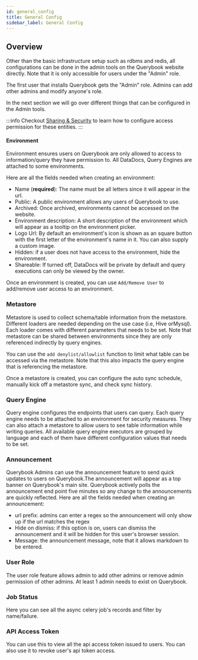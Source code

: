```yaml
---
id: general_config
title: General Config
sidebar_label: General Config
---
```


## Overview

Other than the basic infrastructure setup such as rdbms and redis, all configurations can be done in the admin tools on the Querybook website directly. Note that it is only accessible for users under the "Admin" role.

The first user that installs Querybook gets the "Admin" role. Admins can add other admins and modify anyone's role.

In the next section we will go over different things that can be configured in the Admin tools.

:::info
Checkout [Sharing & Security](./sharing_and_security.md) to learn how to configure access permission for these entities.
:::

#### Environment

Environment ensures users on Querybook are only allowed to access to information/query they have permission to. All DataDocs, Query Engines are attached to some environments.

Here are all the fields needed when creating an environment:

-   Name (**required**): The name must be all letters since it will appear in the url.
-   Public: A public environment allows any users of Querybook to use.
-   Archived: Once archived, environments cannot be accessed on the website.
-   Environment description: A short description of the environment which will appear as a tooltip on the environment picker.
-   Logo Url: By default an environment's icon is shown as an square button with the first letter of the environment's name in it. You can also supply a custom image.
-   Hidden: if a user does not have access to the environment, hide the environment.
-   Shareable: If turned off, DataDocs will be private by default and query executions can only be viewed by the owner.

Once an environment is created, you can use `Add/Remove User` to add/remove user access to an environment.

### Metastore

Metastore is used to collect schema/table information from the metastore. Different loaders are needed depending on the use case (i.e, Hive orMysql). Each loader comes with different parameters that needs to be set. Note that metastore can be shared between environments since they are only referenced indirectly by query engines.

You can use the `add denylist/allowlist` function to limit what table can be accessed via the metastore. Note that this also impacts the query engine that is referencing the metastore.

Once a metastore is created, you can configure the auto sync schedule, manually kick off a metastore sync, and check sync history.

### Query Engine

Query engine configures the endpoints that users can query. Each query engine needs to be attached to an environment for security measures. They can also attach a metastore to allow users to see table information while writing queries. All available query engine executors are grouped by language and each of them have different configuration values that needs to be set.

### Announcement

Querybook Admins can use the announcement feature to send quick updates to users on Querybook.The announcement will appear as a top banner on Querybook's main site. Querybook actively polls the announcement end point five minutes so any change to the announcements are quickly reflected.
Here are all the fields needed when creating an announcement:

-   url prefix: admins can enter a regex so the announcement will only show up if the url matches the regex
-   Hide on dismiss: if this option is on, users can dismiss the announcement and it will be hidden for this user's browser session.
-   Message: the announcement message, note that it allows markdown to be entered.

### User Role

The user role feature allows admin to add other admins or remove admin permission of other admins. At least 1 admin needs to exist on Querybook.

### Job Status

Here you can see all the async celery job's records and filter by name/failure.

### API Access Token

You can use this to view all the api access token issued to users. You can also use it to revoke user's api token access.

